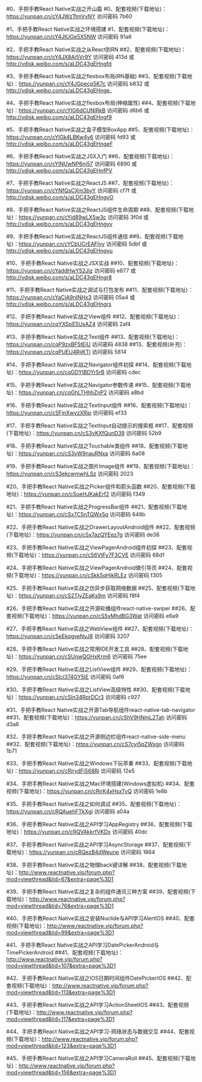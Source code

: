 #0、手把手教React Native实战之开山篇
#0、配套视频(下载地址)：https://yunpan.cn/cY4JWzTtmVyNY  访问密码 7b60

#1、手把手教React Native实战之环境搭建
#1、配套视频(下载地址)：https://yunpan.cn/cY4JtUGe5X5NW  访问密码 91a6

#2、手把手教React Native实战之从React到RN
##2、配套视频(下载地址)：https://yunpan.cn/cY4JX8Aj5Vr9Y  访问密码 413d 或 http://vdisk.weibo.com/s/aLDC43gEHngfd

#3、手把手教React Native实战之flexbox布局(RN基础)
##3、配套视频(下载地址)：https://yunpan.cn/cY4JGpecp5K7c  访问密码 b832 或 http://vdisk.weibo.com/s/aLDC43gEHnge_

#4、手把手教React Native实战之flexbox布局(伸缩属性)
##4、配套视频(下载地址)：https://yunpan.cn/cYIG6dCUNIRkB  访问密码 d6b6 或 http://vdisk.weibo.com/s/aLDC43gEHngf9

#5、手把手教React Native实战之盒子模型BoxApp
##5、配套视频(下载地址)：https://yunpan.cn/cYIGk4LBKw4y6  访问密码 fd93 或 http://vdisk.weibo.com/s/aLDC43gEHngeF

#6、手把手教React Native实战之JSX入门
##6、配套视频(下载地址)：https://yunpan.cn/cYINUwNP6nj57  访问密码 6890 或 http://vdisk.weibo.com/s/aLDC43gEHnfPV

#7、手把手教React Native实战之ReactJS
##7、配套视频(下载地址)：https://yunpan.cn/cYNfQsCXm3byY  访问密码 cf7f 或 http://vdisk.weibo.com/s/aLDC43gEHngyO

#8、手把手教React Native实战之ReactJS组件生命周期
##8、配套视频(下载地址)：https://yunpan.cn/cYid89wLX5w3c  访问密码 3f0d 或 http://vdisk.weibo.com/s/aLDC43gEHngyv

#9、手把手教React Native实战之ReactJS组件通信
##9、配套视频(下载地址)：https://yunpan.cn/cYCbUCrEAFIyy  访问密码 5dbf 或 http://vdisk.weibo.com/s/aLDC43gEHngyu

#10、手把手教React Native实战之JSX实战
##10、配套视频(下载地址)：https://yunpan.cn/cYaddHwY52Jiz  访问密码 e877 或 http://vdisk.weibo.com/s/aLDC43gEHngr8

#11、手把手教React Native实战之调试与打包发布
##11、配套视频(下载地址)：https://yunpan.cn/cYaCjA9nINHx3  访问密码 05a4 或 http://vdisk.weibo.com/s/aLDC43gEHngrs

#12、手把手教React Native实战之View组件
##12、配套视频(下载地址)：https://yunpan.cn/cqYXSpE5UsAZ4  访问密码 2af4

#13、手把手教React Native实战之Text组件
##13、配套视频(下载地址)：https://yunpan.cn/cqP9zxBF5tEjU  访问密码 4838
##13、配套视频(补充)：https://yunpan.cn/cqPUEU4RjiKTI  访问密码 5814

#14、手把手教React Native实战之Navigator组件初探
##14、配套视频(下载地址)：https://yunpan.cn/cqGDYIBDYr5rB  访问密码 cdec

#15、手把手教React Native实战之Navigator参数传递
##15、配套视频(下载地址)：https://yunpan.cn/cqGhLTHhhZnP2  访问密码 a8bd

#16、手把手教React Native实战之TextInput组件
##16、配套视频(下载地址)：https://yunpan.cn/cSFjnXwyzXRip  访问密码 ef33

#17、手把手教React Native实战之TextInput自动提示的搜索框
##17、配套视频(下载地址)：https://yunpan.cn/cS3vKXfQunD39  访问密码 52b9

#18、手把手教React Native实战之Touchable类组件
##18、配套视频(下载地址)：https://yunpan.cn/cS3vW9nauRNxa  访问密码 6a08

#19、手把手教React Native实战之图片Image组件
##19、配套视频(下载地址)：https://yunpan.cn/cS3ekcwmwhLSz  访问密码 2023

#20、手把手教React Native实战之Picker组件和箭头函数
##20、配套视频(下载地址)：https://yunpan.cn/cSueHJKakErf2  访问密码 f349

#21、手把手教React Native实战之ProgressBar组件
##21、配套视频(下载地址)：https://yunpan.cn/cSx7C5nTQWx5q  访问密码 648b

#22、手把手教React Native实战之DrawerLayoutAndroid组件
##22、配套视频(下载地址)：https://yunpan.cn/cSx7azQYEez7g  访问密码 de38

#23、手把手教React Native实战之ViewPagerAndroid组件初探
##23、配套视频(下载地址)：https://yunpan.cn/cS6VtFy7F3CVE  访问密码 68d1

#24、手把手教React Native实战之ViewPagerAndroid做引导页
##24、配套视频(下载地址)：https://yunpan.cn/cSkk5qHjkRLEz  访问密码 f305

#25、手把手教React Native实战之仿异步获取网络数据
##25、配套视频(下载地址)：https://yunpan.cn/cS2TIyZEaKs9m  访问密码 f8f4

#26、手把手教React Native实战之开源轮播组件react-native-swiper
##26、配套视频(下载地址)：https://yunpan.cn/cS5vMhdBG3Wat  访问密码 e6a9

#27、手把手教React Native实战之WebView组件
##27、配套视频(下载地址)：https://yunpan.cn/cSeEkqgveNvJ8  访问密码 3207

#28、手把手教React Native实战之常用IDE开发工具
##28、配套视频(下载地址)：https://yunpan.cn/cSUnwQGHxKrm6  访问密码 75ee

#29、手把手教React Native实战之ListView组件
##29、配套视频(下载地址)：https://yunpan.cn/cSIci374GY5IE  访问密码 0af6

#30、手把手教React Native实战之ListView高级特性
##30、配套视频(下载地址)：https://yunpan.cn/cSIn34RprDCr3  访问密码 c927

#31、手把手教React Native实战之开源Tab导航组件react-native-tab-navigator
##31、配套视频(下载地址)：https://yunpan.cn/cShV9HNmL2Tah  访问密码 d3a6

#32、手把手教React Native实战之开源侧边栏组件react-native-side-menu
##32、配套视频(下载地址)：https://yunpan.cn/cS7cyi5pZWsgn  访问密码 1b71

#33、手把手教React Native实战之Windows下玩苹果
##33、配套视频(下载地址)：https://yunpan.cn/cRjrydFi568Ri  访问密码 12e5

#34、手把手教React Native实战之Mac环境搭建(Windows虚拟机)
##34、配套视频(下载地址)：https://yunpan.cn/cRjrK4xHsxTyQ  访问密码 1e8b

#35、手把手教React Native实战之如何调试
##35、配套视频(下载地址)：https://yunpan.cn/cRQAuehFTkXgi  访问密码 a04a

#36、手把手教React Native实战之API学习AppRegistry
##36、配套视频(下载地址)：https://yunpan.cn/cRQVAkkrfVKDx  访问密码 40dc

#37、手把手教React Native实战之API学习AsyncStorage
##37、配套视频(下载地址)：https://yunpan.cn/cRQezB4dWeunp  访问密码 1864

#38、手把手教React Native实战之物理back键详解
##38、配套视频(下载地址)：http://www.reactnative.vip/forum.php?mod=viewthread&tid=67&extra=page%3D1

#39、手把手教React Native实战之复杂的组件通讯三种方案
##39、配套视频(下载地址)：http://www.reactnative.vip/forum.php?mod=viewthread&tid=76&extra=page%3D1

#40、手把手教React Native实战之安装Nuclide与API学习AlertIOS
##40、配套视频(下载地址)：http://www.reactnative.vip/forum.php?mod=viewthread&tid=99&extra=page%3D1

#41、手把手教React Native实战之API学习DatePickerAndroid与TimePickerAndroid
##41、配套视频(下载地址)：http://www.reactnative.vip/forum.php?mod=viewthread&tid=107&extra=page%3D1

#42、手把手教React Native实战之IOS日期时间组件DatePickerIOS
##42、配套视频(下载地址)：http://www.reactnative.vip/forum.php?mod=viewthread&tid=113&extra=page%3D1

#43、手把手教React Native实战之API学习ActionSheetIOS
##43、配套视频(下载地址)：http://www.reactnative.vip/forum.php?mod=viewthread&tid=117&extra=page%3D1

#44、手把手教React Native实战之API学习-网络状态与数据交互
##44、配套视频(下载地址)：http://www.reactnative.vip/forum.php?mod=viewthread&tid=123&extra=page%3D1

#45、手把手教React Native实战之API学习CameraRoll
##45、配套视频(下载地址)：http://www.reactnative.vip/forum.php?mod=viewthread&tid=156&extra=page%3D1
